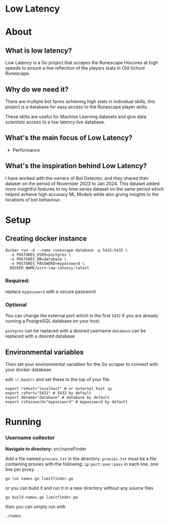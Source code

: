 # Low Latency

# About

## What is low latency?
Low Latency is a Go project that scrapes the Runescape Hiscores at high speeds to ensure a live reflection of the players stats in Old School Runescape.

## Why do we need it?
There are multiple bot farms achieving high stats in individual skills, this project is a database for easy access to the Runescape player skills.

These skills are useful for Machine Learning datasets and give data scientists access to a low latency live database.

## What's the main focus of Low Latency?
- Performance

## What's the inspiration behind Low Latency?

I have worked with the owners of Bot Detector, and they shared their dataset on the period of November 2023 to Jan 2024. 
This dataset added more insightful features to my time series dataset on the same period which helped achieve high accuracy ML Models while also giving insights to the locations of bot behaviour.




# Setup
## Creating docker instance

```shell
docker run -d --name runescape-database -p 5432:5432 \
  -e POSTGRES_USER=postgres \
  -e POSTGRES_DB=database \
  -e POSTGRES_PASSWORD=mypassword \
  DOCKER_NAME/osrs-low-latency:latest
```
### Required:
replace ```mypassword``` with a secure password

### Optional
You can change the external port which is the first ```5432``` if you are already running a PostgreSQL database on your host.

```postgres``` can be replaced with a desired username
```database``` can be replaced with a desired database


## Environmental variables

Then set your environmental variables for the Go scraper to connect with your docker database.

edit ```~/.bashrc``` and set these to the top of your file.

```shell
export rsHost="localhost" # or external host ip
export rsPort="5432" # 5432 by default
export dbname="database" # database by default
export rsPassword="mypassword" # mypassword by default
```

# Running

### Username collector

**Navigate to directory:**
src/nameFinder

Add a file named `proxies.txt` in the directory.
`proxies.txt` must be a file containing proxies with the following:
```ip:port:user:pass``` in each line, one line per proxy.

```shell
go run names.go limitfinder.go
```

or you can build it and run it in a new directory without any source files

```shell
go build names.go limitfinder.go
```

then you can simply run with
```shell
./names
```